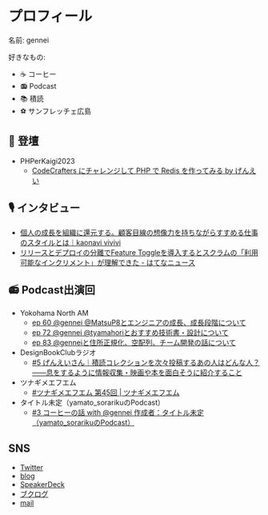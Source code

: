 # プロフィール 


名前: gennei

好きなもの:
  - ☕ コーヒー
  - 📻 Podcast
  - 📚 積読
  - ⚽ サンフレッチェ広島

## 📢 登壇
- PHPerKaigi2023 
  - [CodeCrafters にチャレンジして PHP で Redis を作ってみる by げんえい](https://fortee.jp/phperkaigi-2023/proposal/dc54af9b-f879-47b6-9737-12ae6e84bf1d)

## 🎙️ インタビュー
- [個人の成長を組織に還元する。顧客目線の想像力を持ちながらすすめる仕事のスタイルとは｜kaonavi vivivi](https://vivivi.kaonavi.jp/articles/utani-arifumi-221219/)
- [リリースとデプロイの分離でFeature Toggleを導入するとスクラムの「利用可能なインクリメント」が理解できた - はてなニュース](https://hatenanews.com/articles/2023/06/27/103000)

## 📻 Podcast出演回
- Yokohama North AM
  - [ep 60 @gennei @MatsuP8とエンジニアの成長、成長段階について](https://anchor.fm/yokohama-north-am/episodes/ep-60-gennei-MatsuP8-e18pft3)
  - [ep 72 @gennei @tyamahoriとおすすめ技術書・設計について](https://anchor.fm/yokohama-north-am/episodes/ep-72-gennei-tyamahori-e1kbfhu)
  - [ep 83 @genneiと住所正規化、空配列、チーム開発の話について](https://podcasters.spotify.com/pod/show/yokohama-north-am/episodes/ep-83-gennei-e25hir3)
- DesignBookClubラジオ
  - [#5 げんえいさん｜積読コレクションを次々投稿するあの人はどんな人？——息をするように情報収集・映画や本を面白そうに紹介すること](https://anchor.fm/dbc-radio/episodes/5-e1o3m5q)
- ツナギメエフエム
  - [#ツナギメエフエム 第45回 | ツナギメエフエム](https://tsunagi.me/ep45/)
- タイトル未定（yamato_sorarikuのPodcast）
  - [#3 コーヒーの話 with @gennei 作成者：タイトル未定（yamato_sorarikuのPodcast）](https://podcasters.spotify.com/pod/show/yamato-sorariku/episodes/3--with-gennei-e26s3cc)

## SNS
- [Twitter](https://twitter.com/gennei)
- [blog](https://blog.gennei.coffee/)
- [SpeakerDeck](https://speakerdeck.com/gennei)
- [ブクログ](https://booklog.jp/users/gennei)
- [mail](mailto:sai.gennei+github@gmail.com)
